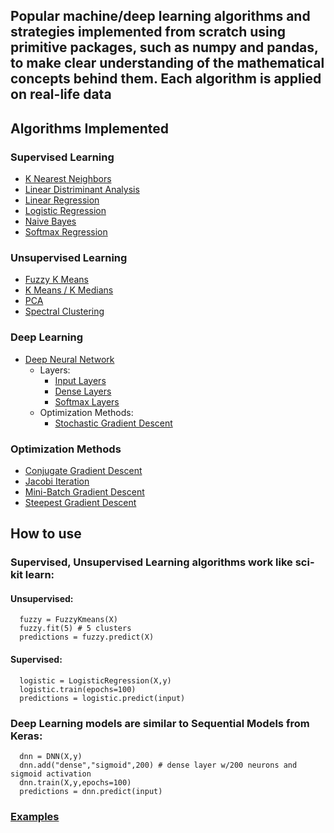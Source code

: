## Popular machine/deep learning algorithms and strategies implemented from scratch using primitive packages, such as numpy and pandas, to make clear understanding of the mathematical concepts behind them. Each algorithm is applied on real-life data 

## Algorithms Implemented

### Supervised Learning
  - [K Nearest Neighbors](Supervised_Learning/KNN.py)
  - [Linear Distriminant Analysis](Supervised_Learning/LinearDiscriminantAnalysis.py)
  - [Linear Regression](Supervised_Learning/LinearRegression.py)
  - [Logistic Regression](Supervised_Learning/LogisticRegression.py)
  - [Naive Bayes](Supervised_Learning/NaiveBayes.py)
  - [Softmax Regression](Supervised_Learning/SoftmaxRegression.py)

### Unsupervised Learning
  - [Fuzzy K Means](Unsupervised_Learning/FuzzyKmeans.py)
  - [K Means / K Medians](Unsupervised_Learning/KMeans_Medians.py)
  - [PCA](Unsupervised_Learning/PCA.py)
  - [Spectral Clustering](Unsupervised_Learning/SpectralClustering.py)

### Deep Learning
  - [Deep Neural Network](Deep_Learning/DeepNeuralNetwork.py)
    - Layers:
      - [Input Layers](Deep_Learning/layers/Input.py)
      - [Dense Layers](Deep_Learning/layers/Dense.py)
      - [Softmax Layers](Deep_Learning/layers/Softmax.py)
    - Optimization Methods:
      - [Stochastic Gradient Descent](Deep_Learning/nn_optimization_methods.py)

### Optimization Methods
  - [Conjugate Gradient Descent](tools/iterative_methods.py)
  - [Jacobi Iteration](tools/iterative_methods.py)
  - [Mini-Batch Gradient Descent](tools/iterative_methods.py)
  - [Steepest Gradient Descent](tools/iterative_methods.py)

## How to use 
  ### Supervised, Unsupervised Learning algorithms work like sci-kit learn:  

  #### Unsupervised:
      fuzzy = FuzzyKmeans(X)
      fuzzy.fit(5) # 5 clusters
      predictions = fuzzy.predict(X) 

  #### Supervised:
      logistic = LogisticRegression(X,y)
      logistic.train(epochs=100)
      predictions = logistic.predict(input)

  ### Deep Learning models are similar to Sequential Models from Keras:
      dnn = DNN(X,y)
      dnn.add("dense","sigmoid",200) # dense layer w/200 neurons and sigmoid activation
      dnn.train(X,y,epochs=100)
      predictions = dnn.predict(input)

### [Examples](Applications/)
